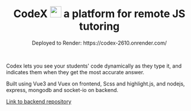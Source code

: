 
<h1 align="center">CodeX <img src="https://images.vexels.com/media/users/3/155474/isolated/preview/4e12cd94f7591c3c851fce62fdc3d463-x-cross-doodle-icon.png" width="30px"> a platform for remote JS tutoring</h1>

<p align="center">Deployed to Render: https://codex-2610.onrender.com/</p>
<!-- <p align="center"><img width="80%" src=""></p> -->

<br>
<p>Codex lets you see your students' code dynamically as they type it, and indicates them when they get the most accurate answer.</p>
<p>Built using Vue3 and Vuex on frontend, Scss and highlight.js, and nodejs, express, mongodb and socket-io on backend.</p>

<a href="https://github.com/MauricioEin/codex-back">Link to backend repository</a>
